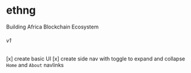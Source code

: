 # ethng
Building Africa Blockchain Ecosystem

###### v1
[x] create basic UI 
[x] create side nav with toggle to expand and collapse `Home` and `About` navlinks



